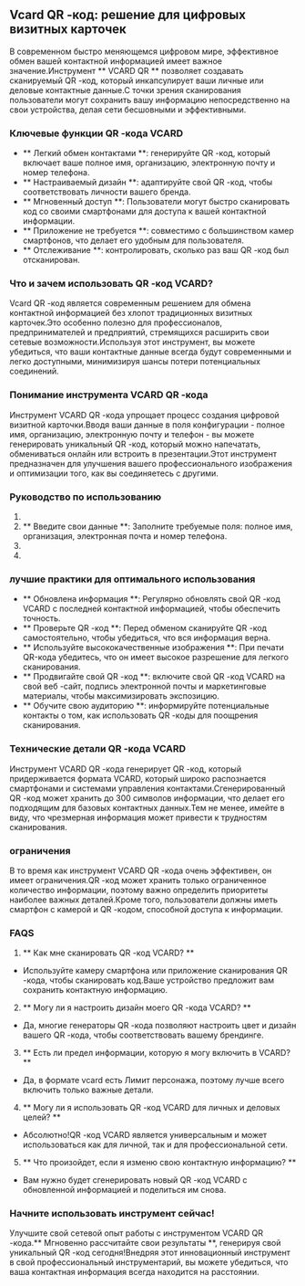 ## Vcard QR -код: решение для цифровых визитных карточек

В современном быстро меняющемся цифровом мире, эффективное обмен вашей контактной информацией имеет важное значение.Инструмент ** VCARD QR ** позволяет создавать сканируемый QR -код, который инкапсулирует ваши личные или деловые контактные данные.С точки зрения сканирования пользователи могут сохранить вашу информацию непосредственно на свои устройства, делая сети бесшовными и эффективными.

### Ключевые функции QR -кода VCARD

- ** Легкий обмен контактами **: генерируйте QR -код, который включает ваше полное имя, организацию, электронную почту и номер телефона.
- ** Настраиваемый дизайн **: адаптируйте свой QR -код, чтобы соответствовать личности вашего бренда.
- ** Мгновенный доступ **: Пользователи могут быстро сканировать код со своими смартфонами для доступа к вашей контактной информации.
- ** Приложение не требуется **: совместимо с большинством камер смартфонов, что делает его удобным для пользователя.
- ** Отслеживание **: контролировать, сколько раз ваш QR -код был отсканирован.

### Что и зачем использовать QR -код VCARD?

Vcard QR -код является современным решением для обмена контактной информацией без хлопот традиционных визитных карточек.Это особенно полезно для профессионалов, предпринимателей и предприятий, стремящихся расширить свои сетевые возможности.Используя этот инструмент, вы можете убедиться, что ваши контактные данные всегда будут современными и легко доступными, минимизируя шансы потери потенциальных соединений.

### Понимание инструмента VCARD QR -кода

Инструмент VCARD QR -кода упрощает процесс создания цифровой визитной карточки.Вводя ваши данные в поля конфигурации - полное имя, организацию, электронную почту и телефон - вы можете генерировать уникальный QR -код, который можно напечатать, обмениваться онлайн или встроить в презентации.Этот инструмент предназначен для улучшения вашего профессионального изображения и оптимизации того, как вы соединяетесь с другими.

### Руководство по использованию

1.
2. ** Введите свои данные **: Заполните требуемые поля: полное имя, организация, электронная почта и номер телефона.
3.
4.

### лучшие практики для оптимального использования

- ** Обновлена ​​информация **: Регулярно обновлять свой QR -код VCARD с последней контактной информацией, чтобы обеспечить точность.
- ** Проверьте QR -код **: Перед обменом сканируйте QR -код самостоятельно, чтобы убедиться, что вся информация верна.
- ** Используйте высококачественные изображения **: При печати QR-кода убедитесь, что он имеет высокое разрешение для легкого сканирования.
- ** Продвигайте свой QR -код **: включите свой QR -код VCARD на свой веб -сайт, подпись электронной почты и маркетинговые материалы, чтобы максимизировать экспозицию.
- ** Обучите свою аудиторию **: информируйте потенциальные контакты о том, как использовать QR -коды для поощрения сканирования.

### Технические детали QR -кода VCARD

Инструмент VCARD QR -кода генерирует QR -код, который придерживается формата VCARD, который широко распознается смартфонами и системами управления контактами.Сгенерированный QR -код может хранить до 300 символов информации, что делает его подходящим для базовых контактных данных.Тем не менее, имейте в виду, что чрезмерная информация может привести к трудностям сканирования.

### ограничения

В то время как инструмент VCARD QR -кода очень эффективен, он имеет ограничения.QR -код может хранить только ограниченное количество информации, поэтому важно определить приоритеты наиболее важных деталей.Кроме того, пользователи должны иметь смартфон с камерой и QR -кодом, способной доступа к информации.

### FAQS

1. ** Как мне сканировать QR -код VCARD? **
- Используйте камеру смартфона или приложение сканирования QR -кода, чтобы сканировать код.Ваше устройство предложит вам сохранить контактную информацию.

2. ** Могу ли я настроить дизайн моего QR -кода VCARD? **
- Да, многие генераторы QR -кода позволяют настроить цвет и дизайн вашего QR -кода, чтобы соответствовать вашему брендинге.

3. ** Есть ли предел информации, которую я могу включить в VCARD? **
- Да, в формате vcard есть Лимит персонажа, поэтому лучше всего включить только важные детали.

4. ** Могу ли я использовать QR -код VCARD для личных и деловых целей? **
- Абсолютно!QR -код VCARD является универсальным и может использоваться как для личной, так и для профессиональной сети.

5. ** Что произойдет, если я изменю свою контактную информацию? **
- Вам нужно будет сгенерировать новый QR -код VCARD с обновленной информацией и поделиться им снова.

### Начните использовать инструмент сейчас!

Улучшите свой сетевой опыт работы с инструментом VCARD QR -кода.** Мгновенно рассчитайте свои результаты **, генерируя свой уникальный QR -код сегодня!Внедряя этот инновационный инструмент в свой профессиональный инструментарий, вы можете убедиться, что ваша контактная информация всегда находится на расстоянии.